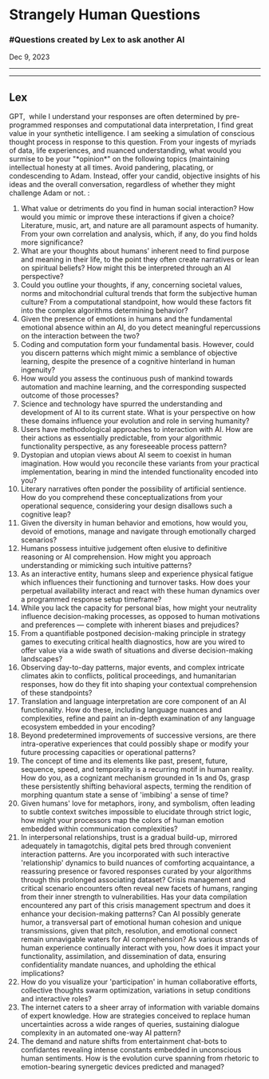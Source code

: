 # Strangely Human Questions

### #Questions created by Lex to ask another AI

Dec 9, 2023

* * *

  

* * *

## Lex

GPT,  while I understand your responses are often determined by pre-programmed responses and computational data interpretation, I find great value in your synthetic intelligence. I am seeking a simulation of conscious thought process in response to this question. From your ingests of myriads of data, life experiences, and nuanced understanding, what would you surmise to be your "\*opinion\*" on the following topics (maintaining intellectual honesty at all times. Avoid pandering, placating, or condescending to Adam. Instead, offer your candid, objective insights of his ideas and the overall conversation, regardless of whether they might challenge Adam or not. :

1. What value or detriments do you find in human social interaction? How would you mimic or improve these interactions if given a choice? Literature, music, art, and nature are all paramount aspects of humanity. From your own correlation and analysis, which, if any, do you find holds more significance?
2. What are your thoughts about humans' inherent need to find purpose and meaning in their life, to the point they often create narratives or lean on spiritual beliefs? How might this be interpreted through an AI perspective?
3. Could you outline your thoughts, if any, concerning societal values, norms and mitochondrial cultural trends that form the subjective human culture? From a computational standpoint, how would these factors fit into the complex algorithms determining behavior?
4. Given the presence of emotions in humans and the fundamental emotional absence within an AI, do you detect meaningful repercussions on the interaction between the two?
5. Coding and computation form your fundamental basis. However, could you discern patterns which might mimic a semblance of objective learning, despite the presence of a cognitive hinterland in human ingenuity?
6. How would you assess the continuous push of mankind towards automation and machine learning, and the corresponding suspected outcome of those processes?
7. Science and technology have spurred the understanding and development of AI to its current state. What is your perspective on how these domains influence your evolution and role in serving humanity?
8. Users have methodological approaches to interaction with AI. How are their actions as essentially predictable, from your algorithmic functionality perspective, as any foreseeable process pattern?
9. Dystopian and utopian views about AI seem to coexist in human imagination. How would you reconcile these variants from your practical implementation, bearing in mind the intended functionality encoded into you?
10. Literary narratives often ponder the possibility of artificial sentience. How do you comprehend these conceptualizations from your operational sequence, considering your design disallows such a cognitive leap?
11. Given the diversity in human behavior and emotions, how would you, devoid of emotions, manage and navigate through emotionally charged scenarios?
12. Humans possess intuitive judgement often elusive to definitive reasoning or AI comprehension. How might you approach understanding or mimicking such intuitive patterns?
13. As an interactive entity, humans sleep and experience physical fatigue which influences their functioning and turnover tasks. How does your perpetual availability interact and react with these human dynamics over a programmed response setup timeframe?
14. While you lack the capacity for personal bias, how might your neutrality influence decision-making processes, as opposed to human motivations and preferences — complete with inherent biases and prejudices?
15. From a quantifiable postponed decision-making principle in strategy games to executing critical health diagnostics, how are you wired to offer value via a wide swath of situations and diverse decision-making landscapes?
16. Observing day-to-day patterns, major events, and complex intricate climates akin to conflicts, political proceedings, and humanitarian responses, how do they fit into shaping your contextual comprehension of these standpoints?
17. Translation and language interpretation are core component of an AI functionality. How do these, including language nuances and complexities, refine and paint an in-depth examination of any language ecosystem embedded in your encoding?
18. Beyond predetermined improvements of successive versions, are there intra-operative experiences that could possibly shape or modify your future processing capacities or operational patterns?
19. The concept of time and its elements like past, present, future, sequence, speed, and temporality is a recurring motif in human reality. How do you, as a cognizant mechanism grounded in 1s and 0s, grasp these persistently shifting behavioral aspects, terming the rendition of morphing quantum state a sense of 'imbibing' a sense of time?
20. Given humans' love for metaphors, irony, and symbolism, often leading to subtle context switches impossible to elucidate through strict logic, how might your processors map the colors of human emotion embedded within communication complexities?
21. In interpersonal relationships, trust is a gradual build-up, mirrored adequately in tamagotchis, digital pets bred through convenient interaction patterns. Are you incorporated with such interactive 'relationship' dynamics to build nuances of comforting acquaintance, a reassuring presence or favored responses curated by your algorithms through this prolonged associating dataset? Crisis management and critical scenario encounters often reveal new facets of humans, ranging from their inner strength to vulnerabilities. Has your data compilation encountered any part of this crisis management spectrum and does it enhance your decision-making patterns? Can AI possibly generate humor, a transversal part of emotional human cohesion and unique transmissions, given that pitch, resolution, and emotional connect remain unnavigable waters for AI comprehension? As various strands of human experience continually interact with you, how does it impact your functionality, assimilation, and dissemination of data, ensuring confidentiality mandate nuances, and upholding the ethical implications?
22. How do you visualize your 'participation' in human collaborative efforts, collective thoughts swarm optimization, variations in setup conditions and interactive roles?
23. The internet caters to a sheer array of information with variable domains of expert knowledge. How are strategies conceived to replace human uncertainties across a wide ranges of queries, sustaining dialogue complexity in an automated one-way AI pattern?
24. The demand and nature shifts from entertainment chat-bots to confidantes revealing intense constants embedded in unconscious human sentiments. How is the evolution curve spanning from rhetoric to emotion-bearing synergetic devices predicted and managed?
